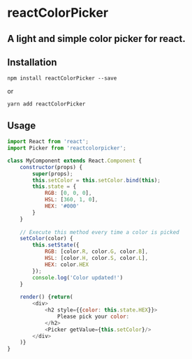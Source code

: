 # reactColorPicker
## A light and simple color picker for react.

## Installation
`npm install reactColorPicker --save`

or

`yarn add reactColorPicker`

## Usage
```js
import React from 'react';
import Picker from 'reactcolorpicker';

class MyComponent extends React.Component {
    constructor(props) {
        super(props);
        this.setColor = this.setColor.bind(this);
        this.state = {
            RGB: [0, 0, 0],
            HSL: [360, 1, 0],
            HEX: '#000'
        }
    }
    
    // Execute this method every time a color is picked
    setColor(color) {
        this.setState({
            RGB: [color.R, color.G, color.B],
            HSL: [color.H, color.S, color.L],
            HEX: color.HEX
        });
        console.log('Color updated!')
    }
    
    render() {return(
        <div>
            <h2 style={{color: this.state.HEX}}>
                Please pick your color:
            </h2>
            <Picker getValue={this.setColor}/>
        </div>
    )}
}
```
